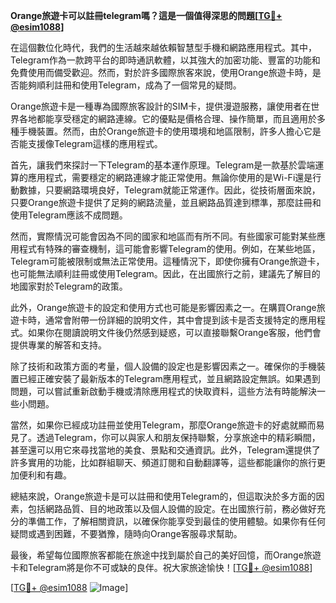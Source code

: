 **Orange旅遊卡可以註冊telegram嗎？這是一個值得深思的問題[[TG💪+ @esim1088](https://t.me/s/esim1088)]**

在這個數位化時代，我們的生活越來越依賴智慧型手機和網路應用程式。其中，Telegram作為一款跨平台的即時通訊軟體，以其強大的加密功能、豐富的功能和免費使用而備受歡迎。然而，對於許多國際旅客來說，使用Orange旅遊卡時，是否能夠順利註冊和使用Telegram，成為了一個常見的疑問。

Orange旅遊卡是一種專為國際旅客設計的SIM卡，提供漫遊服務，讓使用者在世界各地都能享受穩定的網路連線。它的優點是價格合理、操作簡單，而且適用於多種手機裝置。然而，由於Orange旅遊卡的使用環境和地區限制，許多人擔心它是否能支援像Telegram這樣的應用程式。

首先，讓我們來探討一下Telegram的基本運作原理。Telegram是一款基於雲端運算的應用程式，需要穩定的網路連線才能正常使用。無論你使用的是Wi-Fi還是行動數據，只要網路環境良好，Telegram就能正常運作。因此，從技術層面來說，只要Orange旅遊卡提供了足夠的網路流量，並且網路品質達到標準，那麼註冊和使用Telegram應該不成問題。

然而，實際情況可能會因為不同的國家和地區而有所不同。有些國家可能對某些應用程式有特殊的審查機制，這可能會影響Telegram的使用。例如，在某些地區，Telegram可能被限制或無法正常使用。這種情況下，即使你擁有Orange旅遊卡，也可能無法順利註冊或使用Telegram。因此，在出國旅行之前，建議先了解目的地國家對於Telegram的政策。

此外，Orange旅遊卡的設定和使用方式也可能是影響因素之一。在購買Orange旅遊卡時，通常會附帶一份詳細的說明文件，其中會提到該卡是否支援特定的應用程式。如果你在閱讀說明文件後仍然感到疑惑，可以直接聯繫Orange客服，他們會提供專業的解答和支持。

除了技術和政策方面的考量，個人設備的設定也是影響因素之一。確保你的手機裝置已經正確安裝了最新版本的Telegram應用程式，並且網路設定無誤。如果遇到問題，可以嘗試重新啟動手機或清除應用程式的快取資料，這些方法有時能解決一些小問題。

當然，如果你已經成功註冊並使用Telegram，那麼Orange旅遊卡的好處就顯而易見了。透過Telegram，你可以與家人和朋友保持聯繫，分享旅途中的精彩瞬間，甚至還可以用它來尋找當地的美食、景點和交通資訊。此外，Telegram還提供了許多實用的功能，比如群組聊天、頻道訂閱和自動翻譯等，這些都能讓你的旅行更加便利和有趣。

總結來說，Orange旅遊卡是可以註冊和使用Telegram的，但這取決於多方面的因素，包括網路品質、目的地政策以及個人設備的設定。在出國旅行前，務必做好充分的準備工作，了解相關資訊，以確保你能享受到最佳的使用體驗。如果你有任何疑問或遇到困難，不要猶豫，隨時向Orange客服尋求幫助。

最後，希望每位國際旅客都能在旅途中找到屬於自己的美好回憶，而Orange旅遊卡和Telegram將是你不可或缺的良伴。祝大家旅途愉快！[[TG💪+ @esim1088](https://t.me/s/esim1088)]

[[TG💪+ @esim1088](https://t.me/s/esim1088) ![Image](https://i.postimg.cc/4NQfJmqS/Snipaste-2025-05-13-00-14-12.png)]
